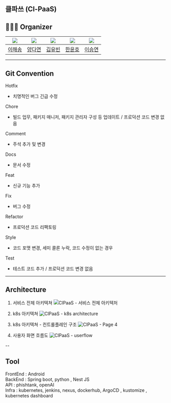 ## 클파쓰 (Cl-PaaS) 

<!--

**Here are some ideas to get you started:**

🙋‍♀️ A short introduction - what is your organization all about?
🌈 Contribution guidelines - how can the community get involved?
👩‍💻 Useful resources - where can the community find your docs? Is there anything else the community should know?
🍿 Fun facts - what does your team eat for breakfast?
🧙 Remember, you can do mighty things with the power of [Markdown](https://docs.github.com/github/writing-on-github/getting-started-with-writing-and-formatting-on-github/basic-writing-and-formatting-syntax)
-->

## 🧑🏻‍💻 Organizer
| ![](https://images.weserv.nl/?url=https://avatars.githubusercontent.com/pinetree2?v=4&h=250&w=250&fit=cover&mask=circle&maxage=7d) | ![](https://images.weserv.nl/?url=https://avatars.githubusercontent.com/dayeon1201?v=4"?v=4&h=250&w=250&fit=cover&mask=circle&maxage=7d) | [![](https://images.weserv.nl/?url=https://avatars.githubusercontent.com/devyubin?v=4"?v=4&h=250&w=250&fit=cover&mask=circle&maxage=7d)](https://avatars.githubusercontent.com/u/80163835?v=4) | ![](https://images.weserv.nl/?url=https://avatars.githubusercontent.com/hnnynh?v=4"?v=4&h=250&w=250&fit=cover&mask=circle&maxage=7d) | ![](https://images.weserv.nl/?url=https://avatars.githubusercontent.com/tmddus2?v=4"?v=4&h=250&w=250&fit=cover&mask=circle&maxage=7d)
| :-------------------------------------------------------------------------------------------------------------------------------------------: | :--------------------------------------------------------------------------------------------------------------------------------------------: | :--------------------------------------------------------------------------------------------------------------------------------------------------: | :--------------------------------------------------------------------------------------------------------------------------------------------: | :--------------------------------------------------------------------------------------------------------------------------------------------------:
|                                                    [이해송](https://github.com/pinetree2)                                                    |                                                      [양다연](https://github.com/dayeon1201)                                                       |                                                      [김유빈](https://github.com/devyubin)                                                       |                                                      [한윤호](https://github.com/hnnynh)                                                       |   [이승연](https://github.com/tmddus2)     

---

## Git Convention


Hotfix

- 치명적인 버그 긴급 수정



Chore

- 빌드 업무, 패키지 매니저, 패키지 관리자 구성 등 업데이트 / 프로덕션 코드 변경 없음



Comment

- 주석 추가 및 변경



Docs

- 문서 수정



Feat

- 신규 기능 추가



Fix

- 버그 수정



Refactor

- 프로덕션 코드 리팩토링



Style

- 코드 포맷 변경, 세미 콜론 누락, 코드 수정이 없는 경우



Test

- 테스트 코드 추가 / 프로덕션 코드 변경 없음

--- 

## Architecture

1. 서비스 전체 아키텍쳐
![ClPaaS - 서비스 전체 아키텍처](https://github.com/user-attachments/assets/bbe399b7-b8a6-4411-9f6c-b451b567aa33)

2. k8s 아키텍쳐
![ClPaaS - k8s architecture](https://github.com/user-attachments/assets/645c93d9-5d67-496b-8a92-8f28faf02f1b)

3. k8s 아키텍쳐 - 컨트롤플레인 구조
![ClPaaS - Page 4](https://github.com/user-attachments/assets/dbc10ddf-c759-4e1f-bfd9-baa738cffa33)

4. 사용자 화면 흐름도
![ClPaaS - userflow](https://github.com/user-attachments/assets/7c61c287-337d-443c-82c0-651c9a685334)

--

## Tool

FrontEnd : Android <br>
BackEnd : Spring boot, python , Nest JS <br>
API : phishtank, openAI <br>
Infra : kubernetes, jenkins, nexus, dockerhub, ArgoCD , kustomize , kubernetes dashboard <br>



